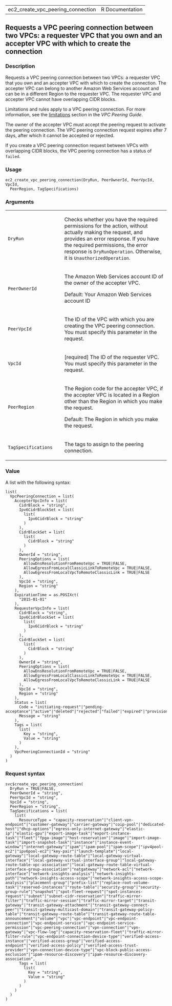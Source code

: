 <table style="width: 100%;">
<tbody>
<tr class="odd">
<td>ec2_create_vpc_peering_connection</td>
<td style="text-align: right;">R Documentation</td>
</tr>
</tbody>
</table>

## Requests a VPC peering connection between two VPCs: a requester VPC that you own and an accepter VPC with which to create the connection

### Description

Requests a VPC peering connection between two VPCs: a requester VPC that
you own and an accepter VPC with which to create the connection. The
accepter VPC can belong to another Amazon Web Services account and can
be in a different Region to the requester VPC. The requester VPC and
accepter VPC cannot have overlapping CIDR blocks.

Limitations and rules apply to a VPC peering connection. For more
information, see the
[limitations](https://docs.aws.amazon.com/vpc/latest/peering/vpc-peering-basics.html#vpc-peering-limitations)
section in the *VPC Peering Guide*.

The owner of the accepter VPC must accept the peering request to
activate the peering connection. The VPC peering connection request
expires after 7 days, after which it cannot be accepted or rejected.

If you create a VPC peering connection request between VPCs with
overlapping CIDR blocks, the VPC peering connection has a status of
`failed`.

### Usage

    ec2_create_vpc_peering_connection(DryRun, PeerOwnerId, PeerVpcId, VpcId,
      PeerRegion, TagSpecifications)

### Arguments

<table>
<colgroup>
<col style="width: 35%" />
<col style="width: 65%" />
</colgroup>
<tbody>
<tr class="odd">
<td><code
id="ec2_create_vpc_peering_connection_:_DryRun">DryRun</code></td>
<td><p>Checks whether you have the required permissions for the action,
without actually making the request, and provides an error response. If
you have the required permissions, the error response is
<code>DryRunOperation</code>. Otherwise, it is
<code>UnauthorizedOperation</code>.</p></td>
</tr>
<tr class="even">
<td><code
id="ec2_create_vpc_peering_connection_:_PeerOwnerId">PeerOwnerId</code></td>
<td><p>The Amazon Web Services account ID of the owner of the accepter
VPC.</p>
<p>Default: Your Amazon Web Services account ID</p></td>
</tr>
<tr class="odd">
<td><code
id="ec2_create_vpc_peering_connection_:_PeerVpcId">PeerVpcId</code></td>
<td><p>The ID of the VPC with which you are creating the VPC peering
connection. You must specify this parameter in the request.</p></td>
</tr>
<tr class="even">
<td><code
id="ec2_create_vpc_peering_connection_:_VpcId">VpcId</code></td>
<td><p>[required] The ID of the requester VPC. You must specify this
parameter in the request.</p></td>
</tr>
<tr class="odd">
<td><code
id="ec2_create_vpc_peering_connection_:_PeerRegion">PeerRegion</code></td>
<td><p>The Region code for the accepter VPC, if the accepter VPC is
located in a Region other than the Region in which you make the
request.</p>
<p>Default: The Region in which you make the request.</p></td>
</tr>
<tr class="even">
<td><code
id="ec2_create_vpc_peering_connection_:_TagSpecifications">TagSpecifications</code></td>
<td><p>The tags to assign to the peering connection.</p></td>
</tr>
</tbody>
</table>

### Value

A list with the following syntax:

    list(
      VpcPeeringConnection = list(
        AccepterVpcInfo = list(
          CidrBlock = "string",
          Ipv6CidrBlockSet = list(
            list(
              Ipv6CidrBlock = "string"
            )
          ),
          CidrBlockSet = list(
            list(
              CidrBlock = "string"
            )
          ),
          OwnerId = "string",
          PeeringOptions = list(
            AllowDnsResolutionFromRemoteVpc = TRUE|FALSE,
            AllowEgressFromLocalClassicLinkToRemoteVpc = TRUE|FALSE,
            AllowEgressFromLocalVpcToRemoteClassicLink = TRUE|FALSE
          ),
          VpcId = "string",
          Region = "string"
        ),
        ExpirationTime = as.POSIXct(
          "2015-01-01"
        ),
        RequesterVpcInfo = list(
          CidrBlock = "string",
          Ipv6CidrBlockSet = list(
            list(
              Ipv6CidrBlock = "string"
            )
          ),
          CidrBlockSet = list(
            list(
              CidrBlock = "string"
            )
          ),
          OwnerId = "string",
          PeeringOptions = list(
            AllowDnsResolutionFromRemoteVpc = TRUE|FALSE,
            AllowEgressFromLocalClassicLinkToRemoteVpc = TRUE|FALSE,
            AllowEgressFromLocalVpcToRemoteClassicLink = TRUE|FALSE
          ),
          VpcId = "string",
          Region = "string"
        ),
        Status = list(
          Code = "initiating-request"|"pending-acceptance"|"active"|"deleted"|"rejected"|"failed"|"expired"|"provisioning"|"deleting",
          Message = "string"
        ),
        Tags = list(
          list(
            Key = "string",
            Value = "string"
          )
        ),
        VpcPeeringConnectionId = "string"
      )
    )

### Request syntax

    svc$create_vpc_peering_connection(
      DryRun = TRUE|FALSE,
      PeerOwnerId = "string",
      PeerVpcId = "string",
      VpcId = "string",
      PeerRegion = "string",
      TagSpecifications = list(
        list(
          ResourceType = "capacity-reservation"|"client-vpn-endpoint"|"customer-gateway"|"carrier-gateway"|"coip-pool"|"dedicated-host"|"dhcp-options"|"egress-only-internet-gateway"|"elastic-ip"|"elastic-gpu"|"export-image-task"|"export-instance-task"|"fleet"|"fpga-image"|"host-reservation"|"image"|"import-image-task"|"import-snapshot-task"|"instance"|"instance-event-window"|"internet-gateway"|"ipam"|"ipam-pool"|"ipam-scope"|"ipv4pool-ec2"|"ipv6pool-ec2"|"key-pair"|"launch-template"|"local-gateway"|"local-gateway-route-table"|"local-gateway-virtual-interface"|"local-gateway-virtual-interface-group"|"local-gateway-route-table-vpc-association"|"local-gateway-route-table-virtual-interface-group-association"|"natgateway"|"network-acl"|"network-interface"|"network-insights-analysis"|"network-insights-path"|"network-insights-access-scope"|"network-insights-access-scope-analysis"|"placement-group"|"prefix-list"|"replace-root-volume-task"|"reserved-instances"|"route-table"|"security-group"|"security-group-rule"|"snapshot"|"spot-fleet-request"|"spot-instances-request"|"subnet"|"subnet-cidr-reservation"|"traffic-mirror-filter"|"traffic-mirror-session"|"traffic-mirror-target"|"transit-gateway"|"transit-gateway-attachment"|"transit-gateway-connect-peer"|"transit-gateway-multicast-domain"|"transit-gateway-policy-table"|"transit-gateway-route-table"|"transit-gateway-route-table-announcement"|"volume"|"vpc"|"vpc-endpoint"|"vpc-endpoint-connection"|"vpc-endpoint-service"|"vpc-endpoint-service-permission"|"vpc-peering-connection"|"vpn-connection"|"vpn-gateway"|"vpc-flow-log"|"capacity-reservation-fleet"|"traffic-mirror-filter-rule"|"vpc-endpoint-connection-device-type"|"verified-access-instance"|"verified-access-group"|"verified-access-endpoint"|"verified-access-policy"|"verified-access-trust-provider"|"vpn-connection-device-type"|"vpc-block-public-access-exclusion"|"ipam-resource-discovery"|"ipam-resource-discovery-association",
          Tags = list(
            list(
              Key = "string",
              Value = "string"
            )
          )
        )
      )
    )
